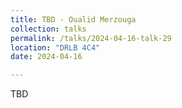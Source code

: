 ```yaml
---
title: TBD - Oualid Merzouga
collection: talks
permalink: /talks/2024-04-16-talk-29
location: "DRLB 4C4"
date: 2024-04-16

---
```


TBD
